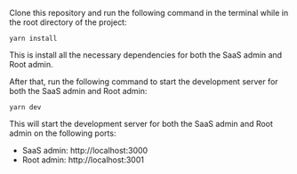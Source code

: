 Clone this repository and run the following command in the terminal while in the root directory of the project:

```
yarn install
```

This is install all the necessary dependencies for both the SaaS admin and Root admin.

After that, run the following command to start the development server for both the SaaS admin and Root admin:

```
yarn dev
```

This will start the development server for both the SaaS admin and Root admin on the following ports:

- SaaS admin: http://localhost:3000
- Root admin: http://localhost:3001
